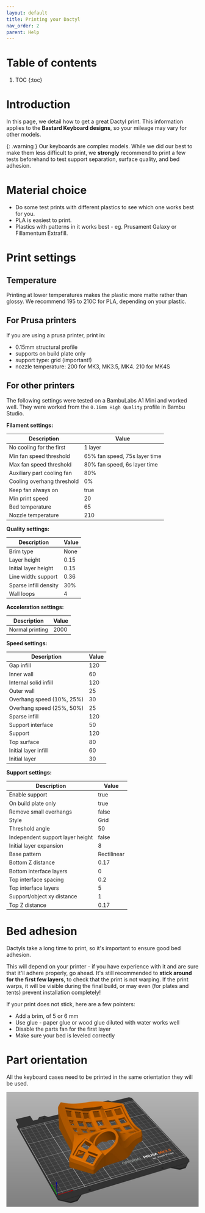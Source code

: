 ```yaml
---
layout: default
title: Printing your Dactyl
nav_order: 2
parent: Help
---
```


# Table of contents

1. TOC
{:toc}

# Introduction

In this page, we detail how to get a great Dactyl print.
This information applies to the **Bastard Keyboard designs**, so your mileage may vary for other models.

{: .warning }
Our keyboards are complex models. While we did our best to make them less difficult to print, we **strongly** recommend to print a few tests beforehand to test support separation, surface quality, and bed adhesion.

# Material choice

- Do some test prints with different plastics to see which one works best for you.
- PLA is easiest to print.
- Plastics with patterns in it works best - eg. Prusament Galaxy or Fillamentum Extrafill.

# Print settings

## Temperature

Printing at lower temperatures makes the plastic more matte rather than glossy. We recommend 195 to 210C for PLA, depending on your plastic.

## For Prusa printers

If you are using a prusa printer, print in:

- 0.15mm structural profile
- supports on build plate only
- support type: grid (important!)
- nozzle temperature: 200 for MK3, MK3.5, MK4. 210 for MK4S

## For other printers

The following settings were tested on a BambuLabs A1 Mini and worked well.
They were worked from the `0.16mm High Quality` profile in Bambu Studio.

**Filament settings:**

| Description                | Value                         |
| -------------------------- | ----------------------------- |
| No cooling for the first   | 1 layer                       |
| Min fan speed threshold    | 65% fan speed, 75s layer time |
| Max fan speed threshold    | 80% fan speed, 6s layer time  |
| Auxiliary part cooling fan | 80%                           |
| Cooling overhang threshold | 0%                            |
| Keep fan always on         | true                          |
| Min print speed            | 20                            |
| Bed temperature            | 65                            |
| Nozzle temperature         | 210                           |

**Quality settings:**

| Description           | Value |
| --------------------- | ----- |
| Brim type             | None  |
| Layer height          | 0.15  |
| Initial layer height  | 0.15  |
| Line width: support   | 0.36  |
| Sparse infill density | 30%   |
| Wall loops            | 4     |

**Acceleration settings:**

| Description     | Value |
| --------------- | ----- |
| Normal printing | 2000  |


**Speed settings:**

| Description               | Value |
| ------------------------- | ----- |
| Gap infill                | 120   |
| Inner wall                | 60    |
| Internal solid infill     | 120   |
| Outer wall                | 25    |
| Overhang speed (10%, 25%) | 30    |
| Overhang speed (25%, 50%) | 25    |
| Sparse infill             | 120   |
| Support interface         | 50    |
| Support                   | 120   |
| Top surface               | 80    |
| Initial layer infill      | 60    |
| Initial layer             | 30    |


**Support settings:**

| Description                      | Value       |
| -------------------------------- | ----------- |
| Enable support                   | true        |
| On build plate only              | true        |
| Remove small overhangs           | false       |
| Style                            | Grid        |
| Threshold angle                  | 50          |
| Independent support layer height | false       |
| Initial layer expansion          | 8           |
| Base pattern                     | Rectilinear |
| Bottom Z distance                | 0.17        |
| Bottom interface layers          | 0           |
| Top interface spacing            | 0.2         |
| Top interface layers             | 5           |
| Support/object xy distance       | 1           |
| Top Z distance                   | 0.17        |

# Bed adhesion

Dactyls take a long time to print, so it's important to ensure good bed adhesion.

This will depend on your printer - if you have experience with it and are sure that it'll adhere properly, go ahead. It's still recommended to **stick around for the first few layers**, to check that the print is not warping. If the print warps, it will be visible during the final build, or may even (for plates and tents) prevent installation completely!

If your print does not stick, here are a few pointers:
- Add a brim, of 5 or 6 mm
- Use glue - paper glue or wood glue diluted with water works well
- Disable the parts fan for the first layer
- Make sure your bed is leveled correctly

# Part orientation

All the keyboard cases need to be printed in the same orientation they will be used.

![](../assets/pics/help/4.jpg)